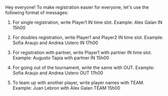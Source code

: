 Hey everyone! To make registration easier for everyone, let's use the following format of messages:

1. For single registration, write Player1 IN time slot.
Example: Alex Galan IN 15h00

2. For doubles registration, write Player1 and Player2 IN time slot.
Example: Sofia Araujo and Andrea Ustero IN 17h00

3. For registration with partner, write Player1 with partner IN time slot.
Example: Augusto Tapia with partner IN 15h00

4. For going out of the tournament, write the same with OUT.
Example: Sofia Araujo and Andrea Ustero OUT 17h00

5. To team up with another player, write player names with TEAM.
Example: Juan Lebron with Alex Galan TEAM 15h00